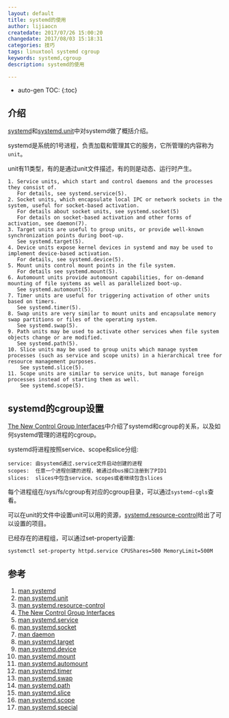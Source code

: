 ```yaml
---
layout: default
title: systemd的使用
author: lijiaocn
createdate: 2017/07/26 15:00:20
changedate: 2017/08/03 15:18:31
categories: 技巧
tags: linuxtool systemd cgroup
keywords: systemd,cgroup
description: systemd的使用

---
```


* auto-gen TOC:
{:toc}

## 介绍

[systemd][1]和[systemd.unit][1]中对systemd做了概括介绍。

systemd是系统的1号进程，负责加载和管理其它的服务，它所管理的内容称为`unit`。

unit有11类型，有的是通过unit文件描述，有的则是动态、运行时产生。

	1. Service units, which start and control daemons and the processes they consist of.
	   For details, see systemd.service(5).
	2. Socket units, which encapsulate local IPC or network sockets in the system, useful for socket-based activation. 
	   For details about socket units, see systemd.socket(5)
	   For details on socket-based activation and other forms of activation, see daemon(7).
	3. Target units are useful to group units, or provide well-known synchronization points during boot-up.
	   See systemd.target(5).
	4. Device units expose kernel devices in systemd and may be used to implement device-based activation.
	   For details, see systemd.device(5).
	5. Mount units control mount points in the file system.
	   For details see systemd.mount(5).
	6. Automount units provide automount capabilities, for on-demand mounting of file systems as well as parallelized boot-up. 
	   See systemd.automount(5).
	7. Timer units are useful for triggering activation of other units based on timers. 
	   See systemd.timer(5).
	8. Swap units are very similar to mount units and encapsulate memory swap partitions or files of the operating system. 
	   See systemd.swap(5).
	9. Path units may be used to activate other services when file system objects change or are modified. 
	   See systemd.path(5).
	10. Slice units may be used to group units which manage system processes (such as service and scope units) in a hierarchical tree for resource management purposes. 
	    See systemd.slice(5).
	11. Scope units are similar to service units, but manage foreign processes instead of starting them as well. 
	    See systemd.scope(5).

## systemd的cgroup设置

[The New Control Group Interfaces][4]中介绍了systemd和cgroup的关系，以及如何systemd管理的进程的cgroup。

systemd将进程按照service、scope和slice分组:

	service: 由systemd通过.service文件启动创建的进程
	scopes:  任意一个进程创建的进程，被通过dbus接口注册到了PID1
	slices:  slices中包含service、scopes或者继续包含slices

每个进程组在/sys/fs/cgroup有对应的cgroup目录，可以通过`systemd-cgls`查看。

可以在unit的文件中设置unit可以用的资源，[systemd.resource-control][3]给出了可以设置的项目。

已经存在的进程组，可以通过set-property设置:

	systemctl set-property httpd.service CPUShares=500 MemoryLimit=500M

## 参考

1. [man systemd][1]
2. [man systemd.unit][2]
3. [man systemd.resource-control][3]
4. [The New Control Group Interfaces][4]
5. [man systemd.service][5]
6. [man systemd.socket][6]
7. [man daemon][7]
8. [man systemd.target][8]
9. [man systemd.device][9]
10. [man systemd.mount][10]
11. [man systemd.automount][11]
12. [man systemd.timer][12]
13. [man systemd.swap][13]
14. [man systemd.path][14]
15. [man systemd.slice][15]
16. [man systemd.scope][16]
17. [man systemd.special][17]

[1]: https://www.freedesktop.org/software/systemd/man/systemd.html#  "man systemd"
[2]: https://www.freedesktop.org/software/systemd/man/systemd.unit.html  "man systemd.unit" 
[3]: https://www.freedesktop.org/software/systemd/man/systemd.resource-control.html "man systemd.resource-control"
[4]: https://www.freedesktop.org/wiki/Software/systemd/ControlGroupInterface/  "The New Control Group Interfaces"
[5]: https://www.freedesktop.org/software/systemd/man/systemd.service.html#  "man systemd.service"
[6]: https://www.freedesktop.org/software/systemd/man/systemd.socket.html#  "man systemd.socket"
[7]: https://www.freedesktop.org/software/systemd/man/daemon.html# "man daemon"
[8]: https://www.freedesktop.org/software/systemd/man/systemd.target.html# "man systemd.target"
[9]: https://www.freedesktop.org/software/systemd/man/systemd.device.html#  "man systemd.device"
[10]: https://www.freedesktop.org/software/systemd/man/systemd.mount.html# "man systemd.mount"
[11]: https://www.freedesktop.org/software/systemd/man/systemd.automount.html# "man systemd.automount"
[12]: https://www.freedesktop.org/software/systemd/man/systemd.timer.html#  "man systemd.timer"
[13]: https://www.freedesktop.org/software/systemd/man/systemd.swap.html# "man systemd.swap"
[14]: https://www.freedesktop.org/software/systemd/man/systemd.path.html# "man systemd.path"
[15]: https://www.freedesktop.org/software/systemd/man/systemd.slice.html# "man systemd.slice"
[16]: https://www.freedesktop.org/software/systemd/man/systemd.scope.html# "man systemd.scope"
[17]: https://www.freedesktop.org/software/systemd/man/systemd.special.html# "man systemd.special"
